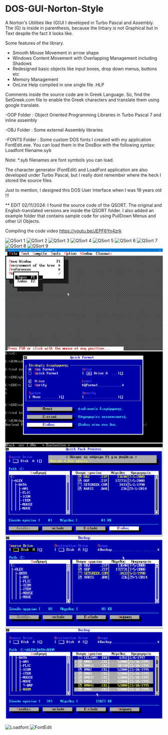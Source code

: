 # DOS-GUI-Norton-Style
A Norton's Utilities like (G)UI I developed in Turbo Pascal and Assembly. The (G) is inside in parenthesis, because the lirbary is not Graphical but in Text despite the fact it looks like.

Some features of the library.

- Smooth Mouse Movement in arrow shape
- Windows Content Movement with Overlapping Management including Shadows
- Redesigned basic objects like input boxes, drop down menus, buttons etc
- Memory Management
- OnLine Help compiled in one single file .HLP 

Comments inside the source code are in Greek Language. So, find the SetGreek.com file to enable the Greek characters and translate them using google translate.

-OOP Folder : Object Oriented Programming Libraries in Turbo Pascal 7 and inline assembly

-OBJ Folder : Some external Assembly libraries

-FONTS Folder : Some custom DOS fonts I created with my application FontEdit.exe. You can load them in the DosBox with the following syntax: Loadfont filename.syb


Note: *.syb filenames are font symbols you can load.

The character generator (FontEdit) and LoadFont application are also developed under Turbo Pascal, but I really dont remember where the heck I stored the source files.

Just to mention, I designed this DOS User Interface when I was 19 years old !!!

** EDIT 02/11/2024: I found the source code of the QSORT. The original and English-translated versions are inside the QSORT folder. I also added an example folder that contains sample code for using PullDown Menus and other UI Objects. 

Compiling the code video https://youtu.be/JEPF6Yn4zrk


![QSort 1](/images/qsort_000.png)
![QSort 2](/images/qsort_001.png)
![QSort 3](/images/qsort_002.png)
![QSort 4](/images/qsort_003.png)
![QSort 5](/images/qsort_004.png)
![QSort 6](/images/qsort_005.png)
![QSort 7](/images/qsort_006.png)
![QSort 8](/images/qsort_007.png)
![QSort 9](/images/qsort_008.png)
![Menus 1](/examples/Menus.jpg)
![Format 1](/examples/format.jpg)
![QPack](/examples/quickPack.jpg)
![Tree1](/examples/treeExample.jpg)
![Tree2](/examples/treeExample2.jpg)

![Loadfont](/FONTS/Loadfont.jpg)
![FontEdit](/FONTS/FontEdit.jpg)
